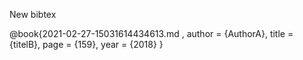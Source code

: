 New bibtex


@book{2021-02-27-15031614434613.md    ,
    author  =   {AuthorA},
    title   =   {titelB},
    page    =   {159},
    year    =   {2018}
}

